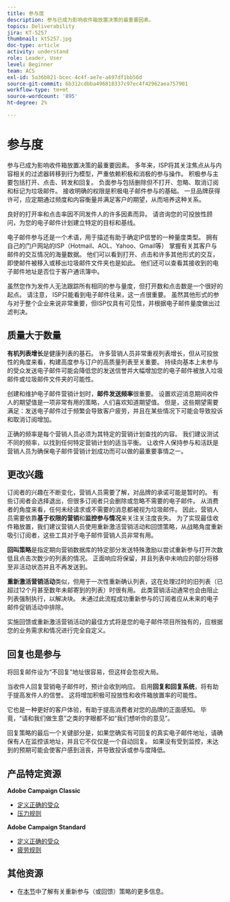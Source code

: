 ```yaml
---
title: 参与度
description: 参与已成为影响收件箱放置决策的最重要因素。
topics: Deliverability
jira: KT-5257
thumbnail: kt5257.jpg
doc-type: article
activity: understand
role: Leader, User
level: Beginner
team: ACS
exl-id: 5a36b821-bcec-4c4f-ae7e-a697df1bb56d
source-git-commit: 6b312cdbba496818337c97ec4f42962aea757901
workflow-type: tm+mt
source-wordcount: '895'
ht-degree: 2%

---
```


# 参与度

参与已成为影响收件箱放置决策的最重要因素。 多年来，ISP将其关注焦点从与内容相关的过滤器转移到行为模型，严重依赖积极和消极的参与操作。 积极参与主要包括打开、点击、转发和回复。 负面参与包括删除但不打开、忽略、取消订阅和标记为垃圾邮件。 接收明确的权限是积极电子邮件参与的基础。 一旦品牌获得许可，应定期通过频度和内容衡量并满足客户的期望，从而培养这种关系。

良好的打开率和点击率因不同发件人的许多因素而异。 请咨询您的可投放性顾问，为您的电子邮件计划建立特定的目标和基线。

电子邮件参与还是一个术语，用于描述有助于确定IP信誉的一种量度类型。 拥有自己的门户网站的ISP（Hotmail、AOL、Yahoo、Gmail等） 掌握有关其客户与邮件的交互情况的海量数据。 他们可以看到打开、点击和许多其他形式的交互，即使邮件被移入或移出垃圾邮件文件夹也是如此。 他们还可以查看其接收到的电子邮件地址是否位于客户通讯簿中。

虽然您作为发件人无法跟踪所有相同的参与量度，但打开数和点击数是一个很好的起点。 请注意， ISP只能看到电子邮件往来，这一点很重要。 虽然其他形式的参与对于整个企业来说非常重要，但ISP仅具有可见性，并根据电子邮件量度做出过滤判决。

## 质量大于数量

**有机列表增长**&#x200B;是健康列表的基石。 许多营销人员非常重视列表增长，但从可投放性的角度来看，构建高度参与订户的高质量列表至关重要。 持续向基本上未参与的受众发送电子邮件可能会降低您的发送信誉并大幅增加您的电子邮件被放入垃圾邮件或垃圾邮件文件夹的可能性。

创建和维护电子邮件营销计划时，**邮件发送频率**&#x200B;很重要。 设置欢迎消息期间收件人的期望值是一项非常有用的策略，人们喜欢知道期望值。 但是，这些期望需要满足：发送电子邮件过于频繁会导致客户疲劳，并且在某些情况下可能会导致投诉和取消订阅增加。

正确的频率是每个营销人员必须为其特定的营销计划查找的内容。 我们建议测试不同的频率，以找到任何特定营销计划的适当平衡。 让收件人保持参与和活跃是营销人员为确保电子邮件营销计划成功而可以做的最重要事情之一。

## 更改兴趣

订阅者的兴趣在不断变化，营销人员需要了解，对品牌的承诺可能是暂时的。 有些订阅者会选择退出，但很多订阅者只会删除或忽略不需要的电子邮件。 从消费者的角度来看，任何未经请求或不需要的消息都被视为垃圾邮件。 因此，营销人员需要依靠&#x200B;**基于权限的营销**&#x200B;和&#x200B;**监控参与情况**&#x200B;来关注关注度丧失。 为了实现最佳收件箱放置，我们建议营销人员使用重新激活营销活动和回馈策略，从战略角度重新吸引订阅者，这些工具对于电子邮件营销人员非常有用。

**回叫策略**&#x200B;是指定期向营销数据库的特定部分发送特殊激励以尝试重新参与打开次数低且点击次数少的列表的情况。 正面响应将保留，并且列表中未响应的部分将移至非活动状态并且不再发送到。

**重新激活营销活动**&#x200B;类似，但用于一次性重新确认列表，这在处理过时的旧列表（已超过12个月甚至数年未邮寄到的列表）时很有用。 此类营销活动通常也会由阻止列表强制执行，以解决块。 未通过此流程成功重新参与的订阅者应从未来的电子邮件促销活动中排除。

实施回馈或重新激活营销活动的最佳方式将是您的电子邮件项目所独有的，应根据您的业务需求和情况进行完全自定义。

## 回复也是参与

将回复邮件设为“不回复”地址很容易，但这样会忽视大局。

当收件人回复营销电子邮件时，预计会收到响应。 启用&#x200B;**回复和回复系统**，将有助于提高发件人的信誉。 这将增加积极可投放性和收件箱放置率的可能性。

它也是一种更好的客户体验，有助于提高消费者对您的品牌的正面感知。 毕竟，“请和我们做生意”之类的字眼都不如“我们想听你的意见”。

回复策略的最后一个关键部分是，如果您确实有可回复的真实电子邮件地址，请确保有人在监控该地址，并且它不仅仅是一个自动回复。 如果没有受到监控，未达到的预期可能会使客户感到沮丧，并导致投诉或参与度降低。

## 产品特定资源

**Adobe Campaign Classic**

* [定义正确的受众](https://experienceleague.adobe.com/docs/campaign-standard/using/communication-channels/delivery-bestpractices/define-the-right-audience.html#communication-channels)
* [压力规则](https://experienceleague.adobe.com/docs/campaign-classic/using/orchestrating-campaigns/campaign-optimization/pressure-rules.html)

**Adobe Campaign Standard**

* [定义正确的受众](https://experienceleague.adobe.com/docs/campaign-standard/using/communication-channels/delivery-bestpractices/define-the-right-audience.html)
* [疲劳规则](https://experienceleague.adobe.com/docs/campaign-standard/using/testing-and-sending/working-with-typology-rules/fatigue-rules.html)

## 其他资源

* 在[本节](/help/additional-resources/re-engagement.md)中了解有关重新参与（或回馈）策略的更多信息。
